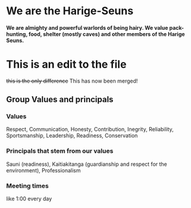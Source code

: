 # We are the Harige-Seuns

<!-- why is this invisible? -->

#### We are almighty and powerful warlords of being hairy. We value pack-hunting, food, shelter (mostly caves) and other members of the Harige Seuns.


This is an edit to the file 
=======
~~this is the only difference~~ This has now been merged!

## Group Values and principals

### Values
Respect, Communication, Honesty, Contribution, Inegrity, Reliability, Sportsmanship, Leadership, Readiness, Conservation 

### Principals that stem from our values
Sauni (readiness), Kaitiakitanga (guardianship and respect for the environment), Professionalism

### Meeting times

like 1:00 every day
